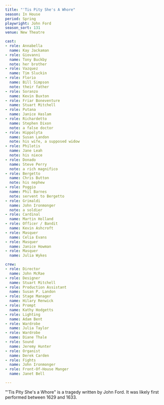 ```yaml
---
title: "'Tis Pity She's A Whore"
season: In House
period: Spring
playwright: John Ford
season_sort: 131
venue: New Theatre

cast:
- role: Annabella
  name: Kay Jackaman
- role: Giovanni
  name: Tony Buckby
  note: her brother
- role: Vazquez
  name: Tim Sluckin
- role: Florio
  name: Bill Simpson
  note: their father
- role: Soranzo
  name: Kevin Buxton
- role: Friar Boneventure
  name: Stuart Mitchell
- role: Putana
  name: Janice Haslam
- role: Richardetto
  name: Stephen Dixon
  note: a false doctor
- role: Hippolyta
  name: Susan Landon
  note: his wife, a supposed widow
- role: Philotis
  name: Jane Leah
  note: his niece
- role: Donado
  name: Steve Perry
  note: a rich magnifico
- role: Bergetto
  name: Chris Button
  note: his nephew
- role: Poggio
  name: Phil Barnes
  note: servent to Bergetto
- role: Grimaldi
  name: John Ironmonger
  note: a soldier
- role: Cardinal
  name: Martin Holland
- role: Officer / Bandit
  name: Kevin Ashcroft
- role: Masquer
  name: Celia Evans
- role: Masquer
  name: Janice Howman
- role: Masquer
  name: Julia Wykes

crew:
- role: Director
  name: John McRae
- role: Designer
  name: Stuart Mitchell
- role: Production Assistant
  name: Susan P. Landon
- role: Stage Manager
  name: Hilary Renwick
- role: Prompt
  name: Kathy Hodgetts
- role: Lighting
  name: Adam Bent
- role: Wardrobe
  name: Julia Taylor
- role: Wardrobe
  name: Diane Thale
- role: Sound
  name: Jeremy Hunter
- role: Organist
  name: Derek Carden
- role: Fights
  name: John Ironmonger
- role: Front-Of-House Manger
  name: Janet Bell

---
```


"'Tis Pity She's a Whore" is a tragedy written by John Ford. It was likely first performed between 1629 and 1633.
